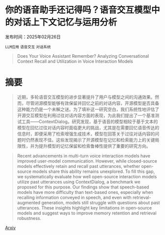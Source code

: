 # 你的语音助手还记得吗？语音交互模型中的对话上下文记忆与运用分析

发布时间：2025年02月26日

`LLM应用` `语音交互` `对话系统`

> Does Your Voice Assistant Remember? Analyzing Conversational Context Recall and Utilization in Voice Interaction Models

# 摘要

> 近期，多轮语音交互模型的进步显著提升了用户与模型之间的沟通效果。然而，尽管闭源模型能够有效保留并回忆之前的对话内容，开源模型是否具备这种能力仍是一个未解之谜。为了填补这一研究空白，我们系统性地评估了开源交互模型在利用过往对话内容方面的表现，为此我们提出了一个基准测试工具——ContextDialog。研究发现，基于语音的模型相较于基于文本的模型在回忆过往对话内容时面临更大的挑战，尤其是在需要回忆语音传达的信息时，即便采用了检索增强生成技术，模型在回答关于过往对话内容的问题时仍然表现不佳。这些发现揭示了开源模型在记忆和检索能力上的关键局限性，并为提升模型的记忆保留和检索鲁棒性提供了重要的研究方向。

> Recent advancements in multi-turn voice interaction models have improved user-model communication. However, while closed-source models effectively retain and recall past utterances, whether open-source models share this ability remains unexplored. To fill this gap, we systematically evaluate how well open-source interaction models utilize past utterances using ContextDialog, a benchmark we proposed for this purpose. Our findings show that speech-based models have more difficulty than text-based ones, especially when recalling information conveyed in speech, and even with retrieval-augmented generation, models still struggle with questions about past utterances. These insights highlight key limitations in open-source models and suggest ways to improve memory retention and retrieval robustness.

[Arxiv](https://arxiv.org/abs/2502.19759)